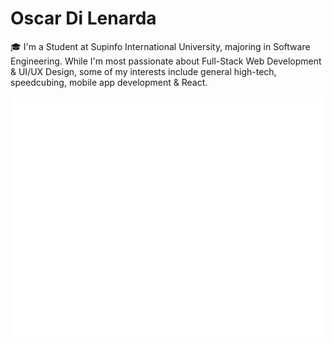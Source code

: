 # Oscar Di Lenarda

 🎓 I'm a Student at Supinfo International University, majoring in Software Engineering.
 While I'm most passionate about Full-Stack Web Development & UI/UX Design, some of my interests include general high-tech, speedcubing, mobile app development & React.

![OscarDL's Metrics](/github-metrics.svg)

<!-- [![OscarDL's GitHub stats](https://github-readme-stats.vercel.app/api?username=oscardl&count_private=true&hide=stars&show_icons=true&theme=ayu-mirage)](https://github.com/oscardl/github-readme-stats) -->
